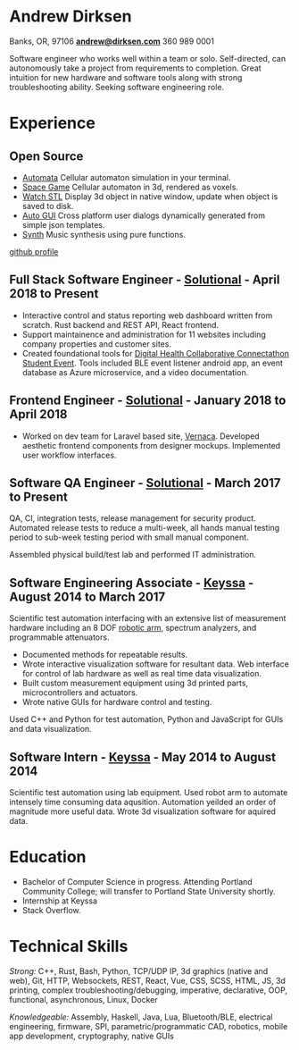# Andrew Dirksen

Banks, OR, 97106 **andrew@dirksen.com** 360 989 0001

Software engineer who works well within a team or solo. Self-directed, can autonomously take a project from requirements to completion. Great intuition for new hardware and software tools along with strong troubleshooting ability. Seeking software engineering role.

# Experience

## Open Source

* [Automata](https://github.com/bddap/automata) Cellular automaton simulation in your terminal.
* [Space Game](https://github.com/bddap/space-game-bimensal) Cellular automaton in 3d, rendered as voxels.
* [Watch STL](https://github.com/bddap/watch-stl-rust) Display 3d object in native window, update when object is saved to disk.
* [Auto GUI](https://github.com/bddap/auto-gui) Cross platform user dialogs dynamically generated from simple json templates.
* [Synth](https://github.com/bddap/haskell-synth) Music synthesis using pure functions.

[github profile](https://github.com/bddap)

## Full Stack Software Engineer - [Solutional](https://solutionalinc.com/) - April 2018 to Present

- Interactive control and status reporting web dashboard written from scratch. Rust backend and REST API, React frontend.
- Support maintainence and administration for 11 websites including company properties and customer sites.
- Created foundational tools for [Digital Health Collaborative Connectathon Student Event](https://www.dhcolab.com/events/). Tools included BLE event listener android app, an event database as Azure microservice, and a video documentation.

## Frontend Engineer - [Solutional](https://solutionalinc.com/) - January 2018 to April 2018

- Worked on dev team for Laravel based site, [Vernaca](https://www.vernaca.com/). Developed aesthetic frontend components from designer mockups. Implemented user workflow interfaces.

## Software QA Engineer - [Solutional](https://solutionalinc.com/) - March 2017 to Present

QA, CI, integration tests, release management for security product. Automated release tests to reduce a multi-week, all hands manual testing period to sub-week testing period with small manual component.

Assembled physical build/test lab and performed IT administration.

## Software Engineering Associate - [Keyssa](http://www.keyssa.com/) - August 2014 to March 2017

Scientific test automation interfacing with an extensive list of measurement hardware including an 8 DOF [robotic arm](http://www.robai.com/), spectrum analyzers, and programmable attenuators.

- Documented methods for repeatable results.
- Wrote interactive visualization software for resultant data.
  Web interface for control of lab hardware as well as real time data visualization.
- Built custom measurement equipment using 3d printed parts, microcontrollers and actuators.
- Wrote native GUIs for hardware control and testing.

Used C++ and Python for test automation, Python and JavaScript for GUIs and data visualization.

## Software Intern - [Keyssa](http://www.keyssa.com/) - May 2014 to August 2014

Scientific test automation using lab equipment. Used robot arm to automate intensely time consuming data aqusition. Automation yeilded an order of magnitude more useful data. Wrote 3d visualization software for aquired data.

# Education

- Bachelor of Computer Science in progress. Attending Portland Community College; will transfer to Portland State University shortly.
- Internship at Keyssa
- Stack Overflow.

# Technical Skills

*Strong:* C++, Rust, Bash, Python, TCP/UDP IP, 3d graphics (native and web), Git, HTTP, Websockets, REST, React, Vue, CSS, SCSS, HTML, JS, 3d printing, complex troubleshooting/debugging, imperative, declarative, OOP, functional, asynchronous, Linux, Docker

*Knowledgeable:* Assembly, Haskell, Java, Lua, Bluetooth/BLE, electrical engineering, firmware, SPI, parametric/programmatic CAD, robotics, mobile app development, cryptography, native GUIs

